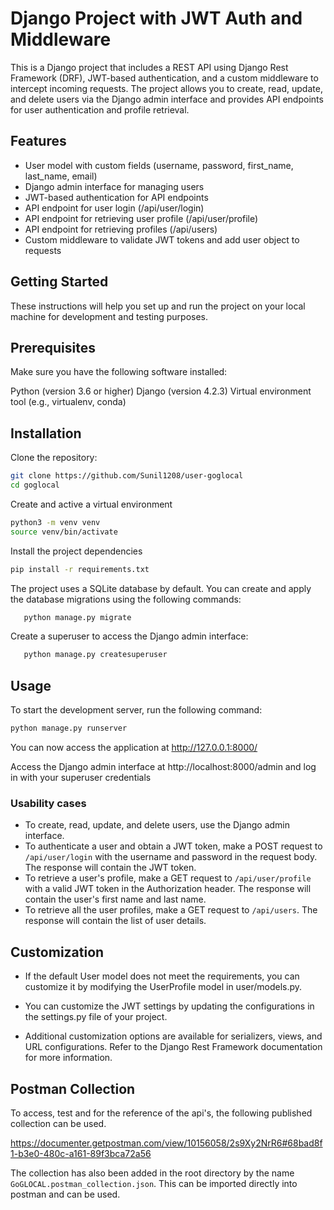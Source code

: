 
# Django Project with JWT Auth and Middleware

This is a Django project that includes a REST API using Django Rest Framework (DRF), JWT-based authentication, and a custom middleware to intercept incoming requests. The project allows you to create, read, update, and delete users via the Django admin interface and provides API endpoints for user authentication and profile retrieval.

## Features

- User model with custom fields (username, password, first_name, last_name, email)
- Django admin interface for managing users
- JWT-based authentication for API endpoints
- API endpoint for user login (/api/user/login)
- API endpoint for retrieving user profile (/api/user/profile)
- API endpoint for retrieving profiles (/api/users)
- Custom middleware to validate JWT tokens and add user object to requests

## Getting Started

These instructions will help you set up and run the project on your local machine for development and testing purposes.

## Prerequisites

Make sure you have the following software installed:

Python (version 3.6 or higher)
Django (version 4.2.3)
Virtual environment tool (e.g., virtualenv, conda)



## Installation

Clone the repository:

```bash
git clone https://github.com/Sunil1208/user-goglocal
cd goglocal
```

Create and active a virtual environment

```bash
python3 -m venv venv
source venv/bin/activate
```
    
Install the project dependencies

```bash
pip install -r requirements.txt
```

The project uses a SQLite database by default. You can create and apply the database migrations using the following commands:
```bash
   python manage.py migrate
```

Create a superuser to access the Django admin interface:

```bash
   python manage.py createsuperuser
```

## Usage

To start the development server, run the following command:

```bash
python manage.py runserver
```

You can now access the application at http://127.0.0.1:8000/


Access the Django admin interface at http://localhost:8000/admin and log in with your superuser credentials

### Usability cases
- To create, read, update, and delete users, use the Django admin interface.
- To authenticate a user and obtain a JWT token, make a POST request to `/api/user/login` with the username and password in the request body. The response will contain the JWT token.
- To retrieve a user's profile, make a GET request to `/api/user/profile` with a valid JWT token in the Authorization header. The response will contain the user's first name and last name.
- To retrieve all the user profiles, make a GET request to `/api/users`. The response will contain the list of user details.
## Customization

* If the default User model does not meet the requirements, you can customize it by modifying the UserProfile model in user/models.py.

* You can customize the JWT settings by updating the configurations in the settings.py file of your project.

* Additional customization options are available for serializers, views, and URL configurations. Refer to the Django Rest Framework documentation for more information.
## Postman Collection

To access, test and for the reference of the api's, the following published collection can be used.

https://documenter.getpostman.com/view/10156058/2s9Xy2NrR6#68bad8f1-b3e0-480c-a161-89f3bca72a56

The collection has also been added in the root directory by the name `GoGLOCAL.postman_collection.json`. This can be imported directly into postman and can be used.